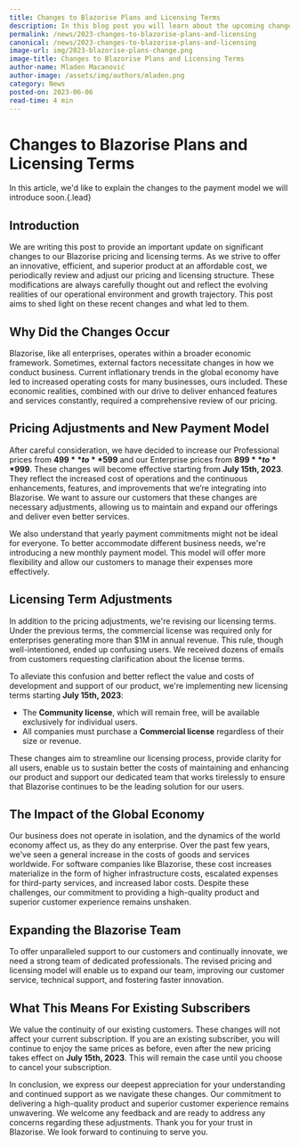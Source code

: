 ```yaml
---
title: Changes to Blazorise Plans and Licensing Terms
description: In this blog post you will learn about the upcoming changes to the Blazorise licensing and pricing for 2023.
permalink: /news/2023-changes-to-blazorise-plans-and-licensing
canonical: /news/2023-changes-to-blazorise-plans-and-licensing
image-url: img/2023-blazorise-plans-change.png
image-title: Changes to Blazorise Plans and Licensing Terms
author-name: Mladen Macanović
author-image: /assets/img/authors/mladen.png
category: News
posted-on: 2023-06-06
read-time: 4 min
---
```


# Changes to Blazorise Plans and Licensing Terms

In this article, we'd like to explain the changes to the payment model we will introduce soon.{.lead}

## Introduction

We are writing this post to provide an important update on significant changes to our Blazorise pricing and licensing terms. As we strive to offer an innovative, efficient, and superior product at an affordable cost, we periodically review and adjust our pricing and licensing structure. These modifications are always carefully thought out and reflect the evolving realities of our operational environment and growth trajectory. This post aims to shed light on these recent changes and what led to them.

## Why Did the Changes Occur

Blazorise, like all enterprises, operates within a broader economic framework. Sometimes, external factors necessitate changes in how we conduct business. Current inflationary trends in the global economy have led to increased operating costs for many businesses, ours included. These economic realities, combined with our drive to deliver enhanced features and services constantly, required a comprehensive review of our pricing.

## Pricing Adjustments and New Payment Model

After careful consideration, we have decided to increase our Professional prices from **$499** to **$599** and our Enterprise prices from **$899** to **$999**. These changes will become effective starting from **July 15th, 2023**. They reflect the increased cost of operations and the continuous enhancements, features, and improvements that we’re integrating into Blazorise. We want to assure our customers that these changes are necessary adjustments, allowing us to maintain and expand our offerings and deliver even better services.

We also understand that yearly payment commitments might not be ideal for everyone. To better accommodate different business needs, we're introducing a new monthly payment model. This model will offer more flexibility and allow our customers to manage their expenses more effectively.

## Licensing Term Adjustments

In addition to the pricing adjustments, we're revising our licensing terms. Under the previous terms, the commercial license was required only for enterprises generating more than $1M in annual revenue. This rule, though well-intentioned, ended up confusing users. We received dozens of emails from customers requesting clarification about the license terms.

To alleviate this confusion and better reflect the value and costs of development and support of our product, we're implementing new licensing terms starting **July 15th, 2023**:

- The **Community license**, which will remain free, will be available exclusively for individual users.
- All companies must purchase a **Commercial license** regardless of their size or revenue.

These changes aim to streamline our licensing process, provide clarity for all users, enable us to sustain better the costs of maintaining and enhancing our product and support our dedicated team that works tirelessly to ensure that Blazorise continues to be the leading solution for our users.

## The Impact of the Global Economy

Our business does not operate in isolation, and the dynamics of the world economy affect us, as they do any enterprise. Over the past few years, we've seen a general increase in the costs of goods and services worldwide. For software companies like Blazorise, these cost increases materialize in the form of higher infrastructure costs, escalated expenses for third-party services, and increased labor costs. Despite these challenges, our commitment to providing a high-quality product and superior customer experience remains unshaken.

## Expanding the Blazorise Team

To offer unparalleled support to our customers and continually innovate, we need a strong team of dedicated professionals. The revised pricing and licensing model will enable us to expand our team, improving our customer service, technical support, and fostering faster innovation.

## What This Means For Existing Subscribers

We value the continuity of our existing customers. These changes will not affect your current subscription. If you are an existing subscriber, you will continue to enjoy the same prices as before, even after the new pricing takes effect on **July 15th, 2023**. This will remain the case until you choose to cancel your subscription.

In conclusion, we express our deepest appreciation for your understanding and continued support as we navigate these changes. Our commitment to delivering a high-quality product and superior customer experience remains unwavering. We welcome any feedback and are ready to address any concerns regarding these adjustments. Thank you for your trust in Blazorise. We look forward to continuing to serve you.
